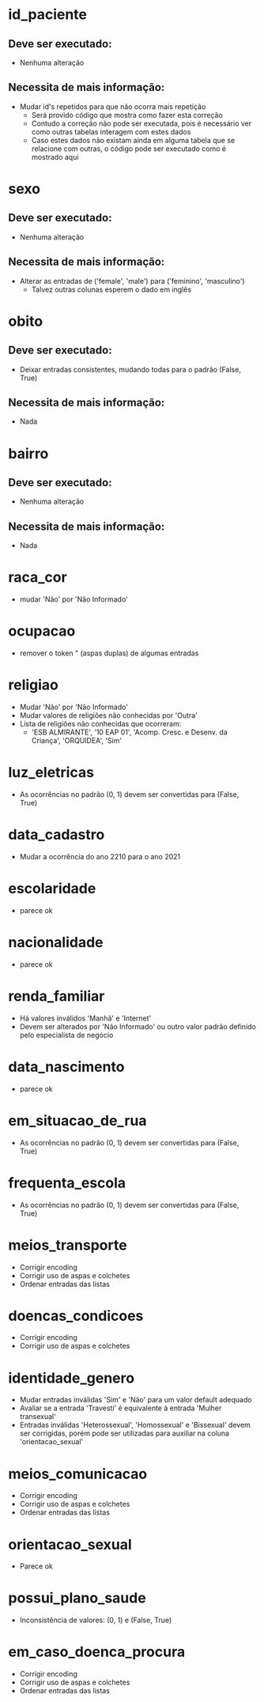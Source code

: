 # id_paciente
## Deve ser executado:
- Nenhuma alteração
## Necessita de mais informação:
- Mudar id's repetidos para que não ocorra mais repetição
    - Será provido código que mostra como fazer esta correção
    - Contudo a correção não pode ser executada, pois é necessário ver como outras tabelas interagem com estes dados
    - Caso estes dados não existam ainda em alguma tabela que se relacione com outras, o código pode ser executado como é mostrado aqui

# sexo
## Deve ser executado:
- Nenhuma alteração
## Necessita de mais informação:
- Alterar as entradas de ('female', 'male') para ('feminino', 'masculino')
    - Talvez outras colunas esperem o dado em inglês

# obito
## Deve ser executado:
- Deixar entradas consistentes, mudando todas para o padrão (False, True)
## Necessita de mais informação:
- Nada

# bairro
## Deve ser executado:
- Nenhuma alteração
## Necessita de mais informação:
- Nada

# raca_cor
- mudar 'Não' por 'Não Informado'

# ocupacao
- remover o token " (aspas duplas) de algumas entradas

# religiao
- Mudar 'Não' por 'Não Informado'
- Mudar valores de religiões não conhecidas por 'Outra'
- Lista de religiões não conhecidas que ocorreram:
    - 'ESB ALMIRANTE', '10 EAP 01', 'Acomp. Cresc. e Desenv. da Criança', 'ORQUIDEA', 'Sim'

# luz_eletricas
- As ocorrências no padrão (0, 1) devem ser convertidas para (False, True)

# data_cadastro
- Mudar a ocorrência do ano 2210 para o ano 2021

# escolaridade
- parece ok

# nacionalidade
- parece ok

# renda_familiar
- Há valores inválidos 'Manhã' e 'Internet'
- Devem ser alterados por 'Não Informado' ou outro valor padrão definido pelo especialista de negócio

# data_nascimento
- parece ok

# em_situacao_de_rua
- As ocorrências no padrão (0, 1) devem ser convertidas para (False, True)

# frequenta_escola
- As ocorrências no padrão (0, 1) devem ser convertidas para (False, True)

# meios_transporte
- Corrigir encoding
- Corrigir uso de aspas e colchetes
- Ordenar entradas das listas

# doencas_condicoes
- Corrigir encoding
- Corrigir uso de aspas e colchetes

# identidade_genero
- Mudar entradas inválidas 'Sim' e 'Não' para um valor default adequado
- Avaliar se a entrada 'Travesti' é equivalente à entrada 'Mulher transexual'
- Entradas inválidas 'Heterossexual', 'Homossexual' e 'Bissexual' devem ser corrigidas, porém pode ser utilizadas para auxiliar na coluna 'orientacao_sexual'

# meios_comunicacao
- Corrigir encoding
- Corrigir uso de aspas e colchetes
- Ordenar entradas das listas

# orientacao_sexual
- Parece ok

# possui_plano_saude
- Inconsistência de valores: (0, 1) e (False, True)

# em_caso_doenca_procura
- Corrigir encoding
- Corrigir uso de aspas e colchetes
- Ordenar entradas das listas
